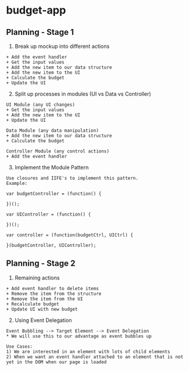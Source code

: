 # budget-app 

## Planning - Stage 1
  1) Break up mockup into different actions
  
    + Add the event handler
    + Get the input values
    + Add the new item to our data structure
    + Add the new item to the UI
    + Calculate the budget
    + Update the UI
  
  2) Split up processes in modules (UI vs Data vs Controller)
  
    UI Module (any UI changes)
    + Get the input values
    + Add the new item to the UI
    + Update the UI
  
    Data Module (any data manipulation)
    + Add the new item to our data structure
    + Calculate the budget
    
    Controller Module (any control actions)
    + Add the event handler

  3) Implement the Module Pattern
    
    Use closures and IIFE's to implement this pattern.
    Example:
    
    var budgetController = (function() {
      
    })();
    
    var UIController = (function() {
    
    })();
    
    var controller = (function(budgetCtrl, UICtrl) {
    
    }(budgetController, UIController);
    
## Planning - Stage 2
  1) Remaining actions

	+ Add event handler to delete items
	+ Remove the item from the structure
	+ Remove the item from the UI
	+ Recalculate budget
	+ Update UI with new budget

  2) Using Event Delegation

	Event Bubbling --> Target Element --> Event Delegation
	* We will use this to our advantage as event bubbles up

	Use Cases:
	1) We are interested in an element with lots of child elements
	2) When we want an event handler attached to an element that is not yet in the DOM when our page is loaded


